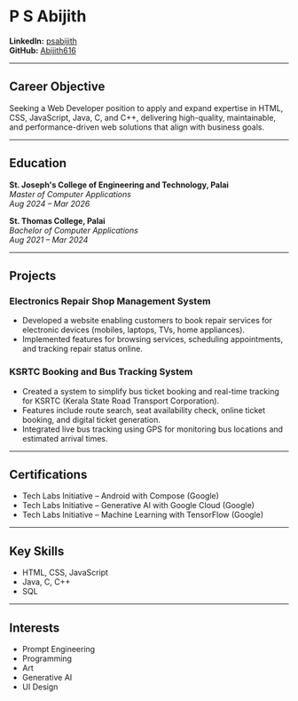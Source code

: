 # P S Abijith

**LinkedIn:** [psabijith](https://www.linkedin.com/in/psabijith?utm_source=share&utm_campai)  
**GitHub:** [Abijith616](https://github.com/Abijith616)  

---

## Career Objective

Seeking a Web Developer position to apply and expand expertise in HTML, CSS, JavaScript, Java, C, and C++, delivering high-quality, maintainable, and performance-driven web solutions that align with business goals.

---

## Education

**St. Joseph's College of Engineering and Technology, Palai**  
*Master of Computer Applications*  
_Aug 2024 – Mar 2026_

**St. Thomas College, Palai**  
*Bachelor of Computer Applications*  
_Aug 2021 – Mar 2024_

---

## Projects

### Electronics Repair Shop Management System
- Developed a website enabling customers to book repair services for electronic devices (mobiles, laptops, TVs, home appliances).
- Implemented features for browsing services, scheduling appointments, and tracking repair status online.

### KSRTC Booking and Bus Tracking System
- Created a system to simplify bus ticket booking and real-time tracking for KSRTC (Kerala State Road Transport Corporation).
- Features include route search, seat availability check, online ticket booking, and digital ticket generation.
- Integrated live bus tracking using GPS for monitoring bus locations and estimated arrival times.

---

## Certifications

- Tech Labs Initiative – Android with Compose (Google)
- Tech Labs Initiative – Generative AI with Google Cloud (Google)
- Tech Labs Initiative – Machine Learning with TensorFlow (Google)

---

## Key Skills

- HTML, CSS, JavaScript
- Java, C, C++
- SQL

---

## Interests

- Prompt Engineering
- Programming
- Art
- Generative AI
- UI Design
